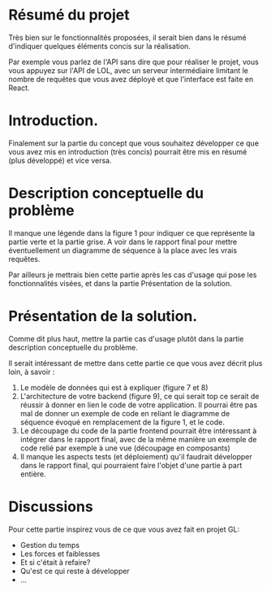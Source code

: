 # Résumé du projet

Très bien sur le fonctionnalités proposées, il serait bien dans le résumé d'indiquer quelques éléments concis sur la réalisation. 

Par exemple vous parlez de l'API sans dire que pour réaliser le projet, vous vous appuyez sur l'API de LOL, avec un serveur intermédiaire limitant le nombre de requêtes que vous avez déployé et que l'interface est faite en React.

# Introduction.

Finalement sur la partie du concept que vous souhaitez développer ce que vous avez mis en introduction (très concis) pourrait être mis en résumé (plus développé) et vice versa.

# Description conceptuelle du problème

Il manque une légende dans la figure 1 pour indiquer ce que représente la partie verte et la partie grise. A voir dans le rapport final pour mettre éventuellement un diagramme de séquence à la place avec les vrais requêtes.

Par ailleurs je mettrais bien cette partie après les cas d'usage qui pose les fonctionnalités visées, et dans la partie Présentation de la solution.

# Présentation de la solution.

Comme dit plus haut, mettre la partie cas d'usage plutôt dans la partie description conceptuelle du problème.

Il serait intéressant de mettre dans cette partie ce que vous avez décrit plus loin, à savoir :

1. Le modèle de données qui est à expliquer (figure 7 et 8)
2. L'architecture de votre backend (figure 9), ce qui serait top ce serait de réussir à donner en lien le code de votre application. Il pourrai être pas mal de donner un exemple de code en reliant le diagramme de séquence évoqué en remplacement de la figure 1, et le code.
3. Le découpage du code de la partie frontend pourrait être intéressant à intégrer dans le rapport final, avec de la même manière un exemple de code relié par exemple à une vue (découpage en composants)
4. Il manque les aspects tests (et déploiement) qu'il faudrait développer dans le rapport final, qui pourraient faire l'objet d'une partie à part entière.

# Discussions

Pour cette partie inspirez vous de ce que vous avez fait en projet GL:

- Gestion du temps
- Les forces et faiblesses
- Et si c'était à refaire? 
- Qu'est ce qui reste à développer
- ...

